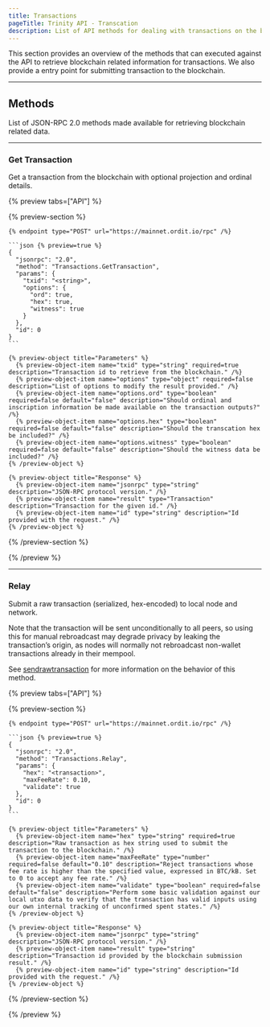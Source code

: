 ```yaml
---
title: Transactions
pageTitle: Trinity API - Transcation
description: List of API methods for dealing with transactions on the blockchain.
---
```


This section provides an overview of the methods that can executed against the API to retrieve blockchain related information for transactions. We also provide a entry point for submitting transaction to the blockchain.

---

## Methods

List of JSON-RPC 2.0 methods made available for retrieving blockchain related data.

---

### Get Transaction

Get a transaction from the blockchain with optional projection and ordinal details.

{% preview tabs=["API"] %}

  {% preview-section %}

    {% endpoint type="POST" url="https://mainnet.ordit.io/rpc" /%}

    ```json {% preview=true %}
    {
      "jsonrpc": "2.0",
      "method": "Transactions.GetTransaction",
      "params": {
        "txid": "<string>",
        "options": {
          "ord": true,
          "hex": true,
          "witness": true
        }
      },
      "id": 0
    }
    ```

    {% preview-object title="Parameters" %}
      {% preview-object-item name="txid" type="string" required=true description="Transaction id to retrieve from the blockchain." /%}
      {% preview-object-item name="options" type="object" required=false description="List of options to modify the result provided." /%}
      {% preview-object-item name="options.ord" type="boolean" required=false default="false" description="Should ordinal and inscription information be made available on the transaction outputs?" /%}
      {% preview-object-item name="options.hex" type="boolean" required=false default="false" description="Should the transcation hex be included?" /%}
      {% preview-object-item name="options.witness" type="boolean" required=false default="false" description="Should the witness data be included?" /%}
    {% /preview-object %}

    {% preview-object title="Response" %}
      {% preview-object-item name="jsonrpc" type="string" description="JSON-RPC protocol version." /%}
      {% preview-object-item name="result" type="Transaction" description="Transaction for the given id." /%}
      {% preview-object-item name="id" type="string" description="Id provided with the request." /%}
    {% /preview-object %}

  {% /preview-section %}

{% /preview %}

---

### Relay

Submit a raw transaction (serialized, hex-encoded) to local node and network.

Note that the transaction will be sent unconditionally to all peers, so using this for manual rebroadcast may degrade privacy by leaking the transaction’s origin, as nodes will normally not rebroadcast non-wallet transactions already in their mempool.

See [sendrawtransaction](https://developer.bitcoin.org/reference/rpc/sendrawtransaction.html) for more information on the behavior of this method.

{% preview tabs=["API"] %}

  {% preview-section %}

    {% endpoint type="POST" url="https://mainnet.ordit.io/rpc" /%}

    ```json {% preview=true %}
    {
      "jsonrpc": "2.0",
      "method": "Transactions.Relay",
      "params": {
        "hex": "<transaction>",
        "maxFeeRate": 0.10,
        "validate": true
      },
      "id": 0
    }
    ```

    {% preview-object title="Parameters" %}
      {% preview-object-item name="hex" type="string" required=true description="Raw transaction as hex string used to submit the transaction to the blockchain." /%}
      {% preview-object-item name="maxFeeRate" type="number" required=false default="0.10" description="Reject transactions whose fee rate is higher than the specified value, expressed in BTC/kB. Set to 0 to accept any fee rate." /%}
      {% preview-object-item name="validate" type="boolean" required=false default="false" description="Perform some basic validation against our local utxo data to verify that the transaction has valid inputs using our own internal tracking of unconfirmed spent states." /%}
    {% /preview-object %}

    {% preview-object title="Response" %}
      {% preview-object-item name="jsonrpc" type="string" description="JSON-RPC protocol version." /%}
      {% preview-object-item name="result" type="string" description="Transaction id provided by the blockchain submission result." /%}
      {% preview-object-item name="id" type="string" description="Id provided with the request." /%}
    {% /preview-object %}

  {% /preview-section %}

{% /preview %}
